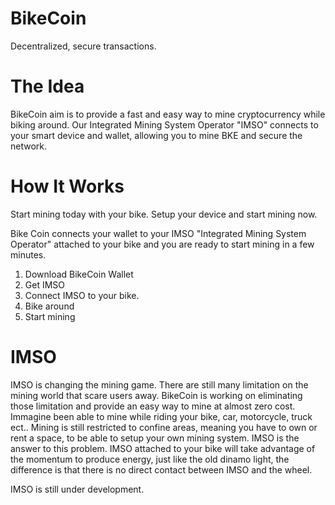 # BikeCoin
Decentralized, secure transactions.

# The Idea

BikeCoin aim is to provide a fast and easy way to mine cryptocurrency while biking around.
Our Integrated Mining System Operator "IMSO" connects to your smart device and wallet, allowing you to mine BKE and secure the network. 

# How It Works

Start mining today with your bike. Setup your device and start mining now.

Bike Coin connects your wallet to your IMSO "Integrated Mining System Operator" attached to your bike and you are ready to start mining in a few minutes. 

1. Download BikeCoin Wallet 
2. Get IMSO 
3. Connect IMSO to your bike. 
4. Bike around
5. Start mining 

# IMSO

IMSO is changing the mining game. There are still many limitation on the mining world that scare users away. BikeCoin is working on eliminating those limitation and provide an easy way to mine at almost zero cost. 
Immagine been able to mine while riding your bike, car, motorcycle, truck ect..
Mining is still restricted to confine areas, meaning you have to own or rent a space, to be able to setup your own mining system. 
IMSO is the answer to this problem.  IMSO attached to your bike will take advantage of the momentum to produce energy, just like the old dinamo light, the difference is that there is no direct contact between IMSO and the wheel.

IMSO is still under development.
 
